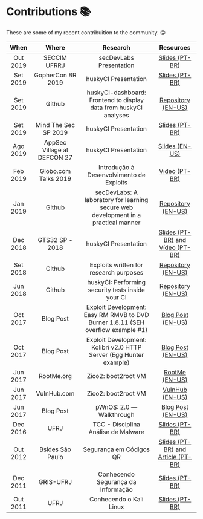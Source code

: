 # Contributions 📚

These are some of my recent contribuition to the community. 🙃

| When | Where | Research | Resources |
|:----:|:-----:|:--------:|:---------:|
| Out 2019 | SECCIM UFRRJ | secDevLabs Presentation | [Slides (PT-BR)](secDevLabs-SECCIM(UFRRJ).pdf) |
| Set 2019 | GopherCon BR 2019 | huskyCI Presentation | [Slides (PT-BR)](huskyCI-GopherCon-BR-2019.pdf) |
| Set 2019 | Github | huskyCI-dashboard: Frontend to display data from huskyCI analyses | [Repository (EN-US)](https://github.com/globocom/huskyCI-dashboard) |
| Set 2019 | Mind The Sec SP 2019 | huskyCI Presentation | [Slides (PT-BR)](huskyCI-Mind-The-Sec-SP-2019.pdf) |
| Ago 2019 | AppSec Village at DEFCON 27 | huskyCI Presentation | [Slides (EN-US)](DEFCON-27-APP-SEC-VILLAGE-Rafael-Santos-huskyCI-Finding-security-flaws-in-CI-before-deploying-them.pdf) |
| Feb 2019 | Globo.com Talks 2019 | Introdução à Desenvolvimento de Exploits | [Video (PT-BR)](https://vimeo.com/319004545/ed7785e811) |
| Jan 2019 | Github | secDevLabs: A laboratory for learning secure web development in a practical manner | [Repository (EN-US)](https://github.com/globocom/secDevLabs)
| Dec 2018 | GTS32 SP - 2018 | huskyCI Presentation | [Slides (PT-BR)](GTS32-huskyCI(PT-BR).pdf) and [Vídeo (PT-BR)](https://www.youtube.com/watch?v=mqMGfjkCPFQ) |
| Set 2018 | Github | Exploits written for research purposes | [Repository (EN-US)](https://github.com/rafaveira3/exploits) |
| Jun 2018 | Github | huskyCI: Performing security tests inside your CI | [Repository (EN-US)](https://github.com/globocom/huskyCI)
| Oct 2017 | Blog Post | Exploit Development: Easy RM RMVB to DVD Burner 1.8.11 (SEH overflow example #1) | [Blog Post (EN-US)](https://medium.com/@rafaveira3/exploit-development-easy-rm-rmvb-to-dvd-burner-1-8-11-seh-overflow-example-1-4b5ac6de5adc) |
| Oct 2017 | Blog Post | Exploit Development: Kolibri v2.0 HTTP Server (Egg Hunter example) | [Blog Post (EN-US)](https://medium.com/@rafaveira3/exploit-development-kolibri-v2-0-http-server-egg-hunter-example-1-5e435aa84879) |
| Jun 2017 | RootMe.org | Zico2: boot2root VM | [RootMe (EN-US)](https://www.root-me.org/?lang=en&page=ctf_alltheday&id_salle=17) |
| Jun 2017 | VulnHub.com | Zico2: boot2root VM | [VulnHub (EN-US)](https://www.vulnhub.com/entry/zico2-1,210/) |
| Jun 2017 | Blog Post | pWnOS: 2.0 — Walkthrough | [Blog Post (EN-US)](https://medium.com/@rafaveira3/pwnos-2-0-walkthrough-fe5bcc9f6e05) |
| Dec 2016 | UFRJ | TCC - Disciplina Análise de Malware | [Slides (PT-BR)](disciplina-analise-malware(PT-BR).pdf) |
| Out 2012 | Bsides São Paulo | Segurança em Códigos QR | [Slides (PT-BR)](BSides(SP)-seguranca-codigos-qr(PT-BR).pdf) and [Article (PT-BR)](seguranca-codigos-qr(PT-BR).pdf) |
| Dec 2011 | GRIS-UFRJ | Conhecendo Segurança da Informação | [Slides (PT-BR)](GRIS(UFRJ)-conhecendo-seguranca-informacao(PT-BR).pdf) |
| Out 2011 | UFRJ | Conhecendo o Kali Linux | [Slides (PT-BR)](UFRJ-overview-kali-linux(PT-BR).pdf) |
